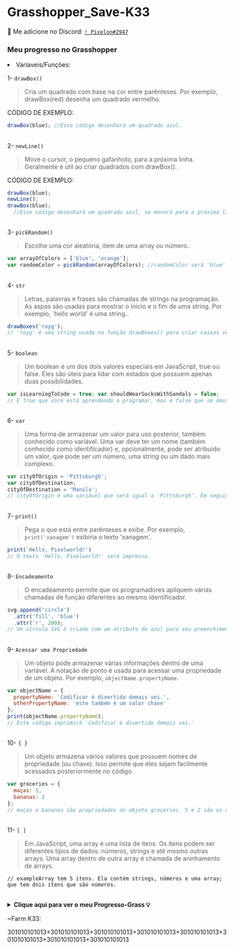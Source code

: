 # Grasshopper_Save-K33
:speech_balloon: Me adicione no Discord: [`! Pixelon#2947`](https://discord.com/users/230834721372766208)
<h3 align="left">Meu progresso no Grasshopper</h3>


<li> Variaveis/Funções:
  
  1- `drawBox()`
  
  > Cria um quadrado com base na cor entre parênteses. Por exemplo, drawBox(red) desenha um quadrado vermelho.

CÓDIGO DE EXEMPLO:
  
 
```js
drawBox(blue); //Esse código desenhará um quadrado azul.
```
  
  ##
  
  2- `newLine()`
  
  > Move o cursor, o pequeno gafanhoto, para a próxima linha. Geralmente é útil ao criar quadrados com drawBox().
  

CÓDIGO DE EXEMPLO:
  
```js
drawBox(blue);
newLine();
drawBox(blue);
  //Esse código desenhará um quadrado azul, se moverá para a próxima linha e, em seguida, desenhará outro quadrado azul.
```
  ##
  
  3- `pickRandom()`
  
  > Escolhe uma cor aleatória, item de uma array ou número.
  
  ```js
  var arrayOfColors = ['blue', 'orange'];
var randomColor = pickRandom(arrayOfColors); //randomColor será 'blue' ou 'orange'.
  ```
  
  ##
  
  4- `str`
  
  > Letras, palavras e frases são chamadas de strings na programação. As aspas são usadas para mostrar o início e o fim de uma string. Por exemplo, 'hello world' é uma string..
  
  ```js
  drawBoxes('royg');
  // 'royg' é uma string usada na função drawBoxes() para criar caixas vermelhas, laranja, amarelas e verdes.
  ```

  ##
  
  5- `boolean`
  
  > Um boolean é um dos dois valores especiais em JavaScript, true ou false. Eles são úteis para lidar com estados que possuem apenas duas possibilidades.
  
  ```js
  var isLearningToCode = true; var shouldWearSocksWithSandals = false;
  // É true que você está aprendendo a programar, mas é false que se deva usar meias com sandálias.
  ```
  
  ##
  
  6- `var`
  
  > Uma forma de armazenar um valor para uso posterior, também conhecido como variável. Uma var deve ter um nome (também conhecido como identificador) e, opcionalmente, pode ser atribuído um valor, que pode ser um número, uma string ou um dado mais complexo.
  
  ```js
  var cityOfOrigin = 'Pittsburgh';
var cityOfDestination;
cityOfDestination = 'Manila';
  // cityOfOrigin é uma variável que será igual a 'Pittsburgh'. Em seguida, outra variável chamada cityOfDestination é criada e mais tarde recebe um novo valor de 'Manila'.
  ```
  
  ##
  
  7- `print()`
  
  > Pega o que está entre parênteses e exibe. Por exemplo, `print('xanagem')` exibiria o texto 'xanagem'.
  
  ```js
  print('Hello, Pixelworld!')
  // O texto 'Hello, Pixelworld!' será impresso.
  ```
  
  ##
  
  8- `Encadeamento`
  
  > O encadeamento permite que os programadores apliquem várias chamadas de função diferentes ao mesmo identificador.
  
  ```js
  svg​.append('circle')
    ​.attr('fill', 'blue')
    ​.attr('r', 200);
  // Um círculo SVG é criado com um atributo de azul para seu preenchimento e um raio de 200 aplicado ao mesmo tempo usando .append() e duas chamadas de função .attr() encadeadas.
  ```
  
  ##
  
  9- `Acessar uma Propriedade`
  
  > Um objeto pode armazenar várias informações dentro de uma variável. A notação de ponto é usada para acessar uma propriedade de um objeto. Por exemplo, `objectName.propertyName.`
  
  ```js
  var objectName = {
    propertyName: 'Codificar é divertido demais vei​.',
    otherPropertyName: 'este também é um valor chave'
};
print(objectName​.propertyName);
  // Este código imprimirá 'Codificar é divertido demais vei.'
  ```
  
  ##
  
   10- `{ }`
  
  > Um objeto armazena vários valores que possuem nomes de propriedade (ou chave). Isso permite que eles sejam facilmente acessados posteriormente no código.
  
  ```js
  var groceries = {
    maças: 5,
    bananas: 2
};
  // maças e bananas são propriedades do objeto groceries. 5 e 2 são os valores associados a essas propriedades. groceries.maças, por exemplo, é igual a 5.
  ```
 
  ##
  
  11- `[ ]`
  
  > Em JavaScript, uma array é uma lista de itens. Os itens podem ser diferentes tipos de dados: números, strings e até mesmo outras arrays. Uma array dentro de outra array é chamada de aninhamento de arrays.
  
  ```var exampleArray = ['blue', 'orange', 5, 10, [50, 10]];
  // exampleArray tem 5 itens. Ela contém strings, números e uma array; que tem dois itens que são números.
  ```
 
  ##
  
  
  <details>
 <summary><b> Clique aqui para ver o meu Progresso-Grass 💡 </b></summary>

    Um simples progresso de Pixelon.
    No final irei explicar cada coisa
    
  | Partes Grass  | Status |
| ------------- | ------------- |
| drawBox()  | ✅  |
| newLine()  | ✅  |
|   |   |

</details>
  
  ~Farm K33:
  
  301010101013+301010101013+301010101013+301010101013+301010101013+301010101013+301010101013+301010101013
  
